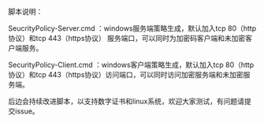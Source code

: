 
脚本说明：

SeucrityPolicy-Server.cmd ：windows服务端策略生成，默认加入tcp 80（http协议）和tcp 443（https协议） 服务端口，可以同时为加密码客户端和未加密客户端服务。

SecurityPolicy-Client.cmd ：windows客户端策略生成，默认加入tcp 80（http协议）和tcp 443（https协议）访问端口，可以同时访问加密服务端和未加密服务端。

后边会持续改进脚本，以支持数字证书和linux系统，欢迎大家测试，有问题请提交issue。
